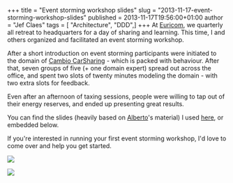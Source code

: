 +++
title = "Event storming workshop slides"
slug = "2013-11-17-event-storming-workshop-slides"
published = 2013-11-17T19:56:00+01:00
author = "Jef Claes"
tags = [ "Architecture", "DDD",]
+++
At [Euricom](http://euri.com/), we quarterly all retreat to headquarters
for a day of sharing and learning. This time, I and others organized and
facilitated an event storming workshop.  
  
After a short introduction on event storming participants were initiated
to the domain of [Cambio
CarSharing](http://en.wikipedia.org/wiki/Cambio_CarSharing) - which is
packed with behaviour. After that, seven groups of five (+ one domain
expert) spread out across the office, and spent two slots of twenty
minutes modeling the domain - with two extra slots for feedback.  
  
Even after an afternoon of taxing sessions, people were willing to tap
out of their energy reserves, and ended up presenting great results.  
  
You can find the slides (heavily based on
[Alberto](https://twitter.com/ziobrando)'s material) I used
[here](http://www.slideshare.net/jclaes/workshop-event-storming), or
embedded below.  
  

  
  
If you're interested in running your first event storming workshop, I'd
love to come over and help you get started.  
  

[![](/post/images/thumbnails/2013-11-17-event-storming-workshop-slides-EventStorming.jpg)](/post/images/2013-11-17-event-storming-workshop-slides-EventStorming.jpg)

  

[![](/post/images/thumbnails/2013-11-17-event-storming-workshop-slides-EventStorming2.jpg)](/post/images/2013-11-17-event-storming-workshop-slides-EventStorming2.jpg)
